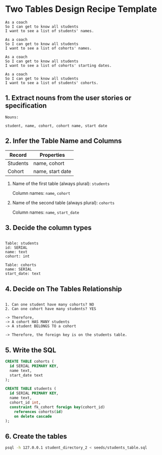 # Two Tables Design Recipe Template
```
As a coach
So I can get to know all students
I want to see a list of students' names.

As a coach
So I can get to know all students
I want to see a list of cohorts' names.

As a coach
So I can get to know all students
I want to see a list of cohorts' starting dates.

As a coach
So I can get to know all students
I want to see a list of students' cohorts.
```
## 1. Extract nouns from the user stories or specification

```
Nouns:

student, name, cohort, cohort name, start date
```

## 2. Infer the Table Name and Columns

| Record      | Properties          |
| ----------- | ------------------  |
| Students    | name, cohort        |
| Cohort      | name, start date    |

1. Name of the first table (always plural): `students` 

    Column names: `name`, `cohort`

2. Name of the second table (always plural): `cohorts` 

    Column names: `name`, `start_date`

## 3. Decide the column types
```

Table: students
id: SERIAL
name: text
cohort: int

Table: cohorts
name: SERIAL
start_date: text
```

## 4. Decide on The Tables Relationship
```

1. Can one student have many cohorts? NO
2. Can one cohort have many students? YES

-> Therefore,
-> A cohort HAS MANY students
-> A student BELONGS TO a cohort

-> Therefore, the foreign key is on the students table.
```


## 5. Write the SQL

```sql
CREATE TABLE cohorts (
  id SERIAL PRIMARY KEY,
  name text,
  start_date text
);

CREATE TABLE students (
  id SERIAL PRIMARY KEY,
  name text,
  cohort_id int,
  constraint fk_cohort foreign key(cohort_id)
    references cohorts(id)
    on delete cascade
);

```



## 6. Create the tables

```bash
psql -h 127.0.0.1 student_directory_2 < seeds/students_table.sql
```